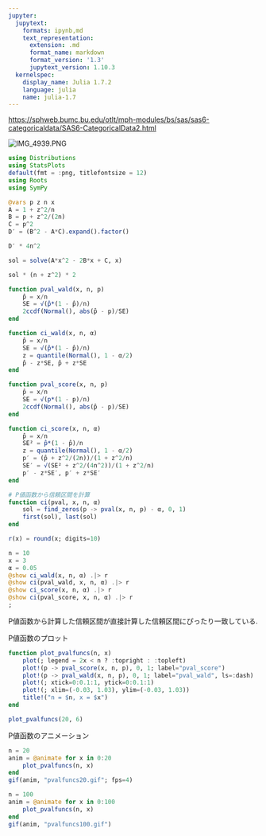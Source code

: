 ```yaml
---
jupyter:
  jupytext:
    formats: ipynb,md
    text_representation:
      extension: .md
      format_name: markdown
      format_version: '1.3'
      jupytext_version: 1.10.3
  kernelspec:
    display_name: Julia 1.7.2
    language: julia
    name: julia-1.7
---
```


https://sphweb.bumc.bu.edu/otlt/mph-modules/bs/sas/sas6-categoricaldata/SAS6-CategoricalData2.html

![IMG_4939.PNG](attachment:6405e625-36e0-44ba-a98e-d4a977eb242a.PNG)

```julia
using Distributions
using StatsPlots
default(fmt = :png, titlefontsize = 12)
using Roots
using SymPy
```

```julia
@vars p z n x
A = 1 + z^2/n
B = p + z^2/(2n)
C = p^2
D′ = (B^2 - A*C).expand().factor()
```

```julia
D′ * 4n^2
```

```julia
sol = solve(A*x^2 - 2B*x + C, x)
```

```julia
sol * (n + z^2) * 2
```

```julia
function pval_wald(x, n, p)
    p̂ = x/n
    SE = √(p̂*(1 - p̂)/n)
    2ccdf(Normal(), abs(p̂ - p)/SE)
end

function ci_wald(x, n, α)
    p̂ = x/n
    SE = √(p̂*(1 - p̂)/n)
    z = quantile(Normal(), 1 - α/2)
    p̂ - z*SE, p̂ + z*SE
end

function pval_score(x, n, p)
    p̂ = x/n
    SE = √(p*(1 - p)/n)
    2ccdf(Normal(), abs(p̂ - p)/SE)
end

function ci_score(x, n, α)
    p̂ = x/n
    SE² = p̂*(1 - p̂)/n
    z = quantile(Normal(), 1 - α/2)
    p′ = (p̂ + z^2/(2n))/(1 + z^2/n)
    SE′ = √(SE² + z^2/(4n^2))/(1 + z^2/n)
    p′ - z*SE′, p′ + z*SE′
end

# P値函数から信頼区間を計算
function ci(pval, x, n, α)
    sol = find_zeros(p -> pval(x, n, p) - α, 0, 1)
    first(sol), last(sol)
end

r(x) = round(x; digits=10)
```

```julia
n = 10
x = 3
α = 0.05
@show ci_wald(x, n, α) .|> r
@show ci(pval_wald, x, n, α) .|> r
@show ci_score(x, n, α) .|> r
@show ci(pval_score, x, n, α) .|> r
;
```

P値函数から計算した信頼区間が直接計算した信頼区間にぴったり一致している.


P値函数のプロット

```julia
function plot_pvalfuncs(n, x)
    plot(; legend = 2x < n ? :topright : :topleft)
    plot!(p -> pval_score(x, n, p), 0, 1; label="pval_score")
    plot!(p -> pval_wald(x, n, p), 0, 1; label="pval_wald", ls=:dash)
    plot!(; xtick=0:0.1:1, ytick=0:0.1:1)
    plot!(; xlim=(-0.03, 1.03), ylim=(-0.03, 1.03))
    title!("n = $n, x = $x")
end

plot_pvalfuncs(20, 6)
```

P値函数のアニメーション

```julia
n = 20
anim = @animate for x in 0:20
    plot_pvalfuncs(n, x)
end
gif(anim, "pvalfuncs20.gif"; fps=4)
```

```julia
n = 100
anim = @animate for x in 0:100
    plot_pvalfuncs(n, x)
end
gif(anim, "pvalfuncs100.gif")
```

```julia

```
